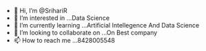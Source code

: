 - 👋 Hi, I’m @SrihariR
- 👀 I’m interested in ...Data Science
- 🌱 I’m currently learning ...Artificial Intellegence And Data Science
- 💞️ I’m looking to collaborate on ...On Best company
- 📫 How to reach me ...8428005548

<!---
SrihariR2004/SrihariR2004 is a ✨ special ✨ repository because its `README.md` (this file) appears on your GitHub profile.
You can click the Preview link to take a look at your changes.
--->
